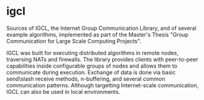 igcl
====

 Sources of IGCL, the Internet Group Communication Library, and of several example algorithms, implemented as part of the Master's Thesis "Group Communication for Large Scale Computing Projects".

 IGCL was built for executing distributed algorithms in remote nodes, traversing NATs and firewalls. The library provides clients with peer-to-peer capabilities inside configurable groups of nodes and allows them to communicate during execution. Exchange of data is done via basic send\slash receive methods, n-buffering, and several common communication patterns. Although targetting Internet-scale communication, IGCL can also be used in local environments.

